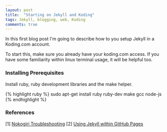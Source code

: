 ```yaml
---
layout: post
title:  "Starting on Jekyll and Koding"
tags: Jekyll, blogging, web, Koding
comments: true
---
```


In this first blog post I'm going to describe how to you setup Jekyll in a Koding.com account.<!--more-->

To start this, make sure you already have your koding.com access. If you have some familiarity within linux terminal usage, it will be helpful too.

### Installing Prerequisites

Install ruby, ruby development libraries and the make helper.

{% highlight ruby %}
sudo apt-get install ruby ruby-dev make gcc node-js
{% endhighlight %}

### References

[1] [Nokogiri Troubleshooting](http://www.nokogiri.org/tutorials/installing_nokogiri.html)
[2] [Using Jekyll within GitHub Pages](https://help.github.com/articles/using-jekyll-with-pages/)
